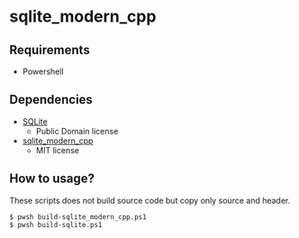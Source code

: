 # sqlite_modern_cpp

## Requirements

* Powershell

## Dependencies

* [SQLite](https://www.sqlite.org/)
  * Public Domain license
* [sqlite_modern_cpp](https://github.com/SqliteModernCpp/sqlite_modern_cpp)
  * MIT license

## How to usage?

These scripts does not build source code but copy only source and header.

````shell
$ pwsh build-sqlite_modern_cpp.ps1
$ pwsh build-sqlite.ps1
````